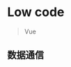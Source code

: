 # Low code

> Vue

## 数据通信

<!--
工作经验:
  1. 组件封装: svg
  2. 数据通信: 发布订阅者模式, vue3: mitt
  3.
-->

<!--
面试题:
  1. vue中数据双向绑定原理
-->

